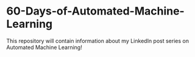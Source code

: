 # 60-Days-of-Automated-Machine-Learning
This repository will contain information about my LinkedIn post series on Automated Machine Learning!

